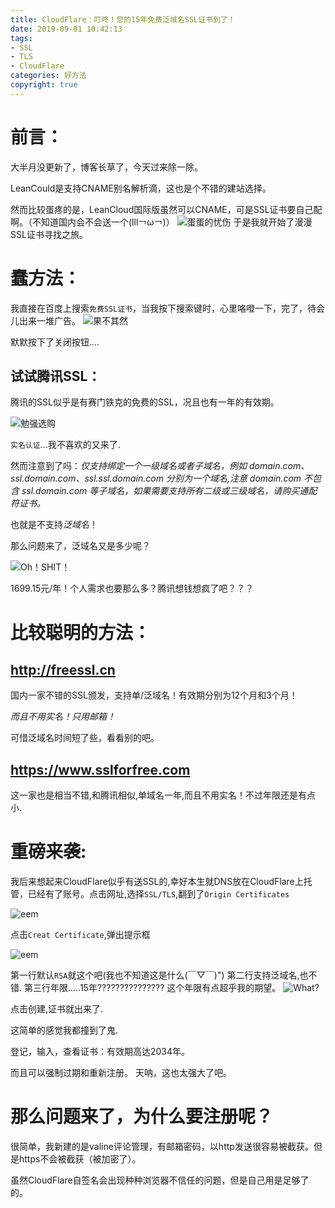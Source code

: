 ```yaml
---
title: CloudFlare：叮咚！您的15年免费泛域名SSL证书到了！
date: 2019-09-01 10:42:13
tags:
- SSL
- TLS
- CloudFlare
categories: 好方法
copyright: true
---
```

# 前言：

大半月没更新了，博客长草了，今天过来除一除。

LeanCould是支持CNAME别名解析滴，这也是个不错的建站选择。

然而比较蛋疼的是，LeanCloud国际版虽然可以CNAME，可是SSL证书要自己配啊。（不知道国内会不会送一个(lll￢ω￢)）
![蛋蛋的忧伤](https://unpkg.zhimg.com/chenyfan-oss@1.0.0/pic/LCSSL.png "蛋蛋的忧伤")
于是我就开始了漫漫SSL证书寻找之旅。

# 蠢方法：

我直接在百度上搜索`免费SSL证书`，当我按下搜索键时，心里咯噔一下，完了，待会儿出来一堆广告。
![果不其然](https://unpkg.zhimg.com/chenyfan-oss@1.0.0/pic/BAIDUSSL.png "果不其然")

默默按下了关闭按钮....

## 试试腾讯SSL：

腾讯的SSL似乎是有赛门铁克的免费的SSL，况且也有一年的有效期。

![勉强选购](https://unpkg.zhimg.com/chenyfan-oss@1.0.0/pic/TSSL.png "勉强选购")

`实名认证`...我不喜欢的又来了.

然而注意到了吗：*仅支持绑定一个一级域名或者子域名，例如 domain.com、ssl.domain.com、ssl.ssl.domain.com 分别为一个域名,注意 domain.com 不包含 ssl.domain.com 等子域名，如果需要支持所有二级或三级域名，请购买通配符证书。*

也就是不支持*泛域名*！

那么问题来了，泛域名又是多少呢？

![Oh！SHIT！](https://unpkg.zhimg.com/chenyfan-oss@1.0.0/pic/PSSL.png "Oh！SHIT！")

1699.15元/年！个人需求也要那么多？腾讯想钱想疯了吧？？？

# 比较聪明的方法：

## <http://freessl.cn>

国内一家不错的SSL颁发，支持单/泛域名！有效期分别为12个月和3个月！

*而且不用实名！只用邮箱！*

可惜泛域名时间短了些，看看别的吧。

## <https://www.sslforfree.com>

这一家也是相当不错,和腾讯相似,单域名一年,而且不用实名！不过年限还是有点小.

# 重磅来袭:

我后来想起来CloudFlare似乎有送SSL的,幸好本生就DNS放在CloudFlare上托管，已经有了账号。点击网址,选择`SSL/TLS`,翻到了`Origin Certificates`

![eem](https://unpkg.zhimg.com/chenyfan-oss@1.0.0/pic/CFSSL.jpg)

点击`Creat Certificate`,弹出提示框

![eem](https://unpkg.zhimg.com/chenyfan-oss@1.0.0/pic/CFCSSL.png)

第一行默认`RSA`就这个吧(我也不知道这是什么(￣▽￣)")
第二行支持泛域名,也不错.
第三行年限.....15年???????????????
这个年限有点超乎我的期望。
![What?](https://unpkg.zhimg.com/chenyfan-oss@1.0.0/pic/WHAT.jpg "什么鬼")

点击创建,证书就出来了.

这简单的感觉我都撞到了鬼.

登记，输入，查看证书：有效期高达2034年。

而且可以强制过期和重新注册。
天呐，这也太强大了吧。

# 那么问题来了，为什么要注册呢？

很简单，我新建的是valine评论管理，有邮箱密码，以http发送很容易被截获。但是https不会被截获（被加密了）。

虽然CloudFlare自签名会出现种种浏览器不信任的问题，但是自己用是足够了的。